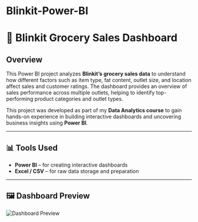 # Blinkit-Power-BI

# 🛒 Blinkit Grocery Sales Dashboard

## Overview
This Power BI project analyzes **Blinkit’s grocery sales data** to understand how different factors such as item type, fat content, outlet size, and location affect sales and customer ratings. The dashboard provides an overview of sales performance across multiple outlets, helping to identify top-performing product categories and outlet types.

This project was developed as part of my **Data Analytics course** to gain hands-on experience in building interactive dashboards and uncovering business insights using **Power BI**.

---

## 📊 Tools Used
- **Power BI** – for creating interactive dashboards
- **Excel / CSV** – for raw data storage and preparation

---

## 🖼 Dashboard Preview
![Dashboard Preview](path/to/your/dashboard-image.png)  
